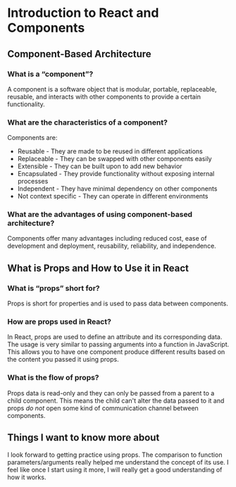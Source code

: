 # **Introduction to React and Components**

## **Component-Based Architecture**

### What is a “component”?

A component is a software object that is modular, portable, replaceable, reusable, and interacts with other components to provide a certain functionality.

### What are the characteristics of a component?

Components are:

- Reusable - They are made to be reused in different applications
- Replaceable - They can be swapped with other components easily
- Extensible - They can be built upon to add new behavior
- Encapsulated - They provide functionality without exposing internal processes
- Independent - They have minimal dependency on other components
- Not context specific - They can operate in different environments

### What are the advantages of using component-based architecture?

Components offer many advantages including reduced cost, ease of development and deployment, reusability, reliability, and independence.

## **What is Props and How to Use it in React**

### **What is “props” short for?**

Props is short for properties and is used to pass data between components.

### **How are props used in React?**

In React, props are used to define an attribute and its corresponding data. The usage is very similar to passing arguments into a function in JavaScript. This allows you to have one component produce different results based on the content you passed it using props.

### **What is the flow of props?**

Props data is read-only and they can only be passed from a parent to a child component. This means the child can't alter the data passed to it and props *do not* open some kind of communication channel between components.

## **Things I want to know more about**

I look forward to getting practice using props. The comparison to function parameters/arguments really helped me understand the concept of its use. I feel like once I start using it more, I will really get a good understanding of how it works.
